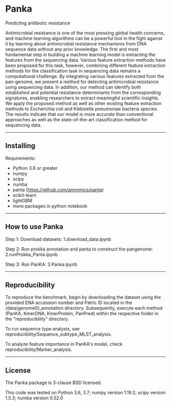 Panka
====
Predicting antibiotic resistance 

Antimicrobial resistance is one of the most pressing global health concerns, and machine learning algorithms can be a powerful tool in the fight against it by learning about antimicrobial resistance mechanisms from DNA sequence data without any prior knowledge. The first and most fundamental step in building a machine learning model is extracting the features from the sequencing data. Various feature extraction methods have been proposed for this task, however, combining different feature extraction methods for the classification task in sequencing data remains a computational challenge. By integrating various features extracted from the pan-genome, we present a method for detecting antimicrobial resistance using sequencing data. In addition, our method can identify both established and potential resistance determinants from the corresponding signatures, enabling researchers to extract meaningful scientific insights. We apply the proposed method as well as other existing feature extraction methods to Escherichia coli and Klebsiella pneumoniae bacteria species. The results indicate that our model is more accurate than conventional approaches as well as the state-of-the-art classification method for sequencing data. 

----------
Installing
----------

Requirements:

* Python 3.6 or greater
* numpy
* scipy
* numba
* panta (https://github.com/amromics/panta)
* scikit-learn
* lightGBM
* more packages in python notebook

---------------
How to use Panka
---------------

Step 1: Download datasets: 1.download_data.ipynb

Step 2: Run prokka annotation and panta to construct the pangenome: 2.runProkka_Panta.ipynb

Step 3: Run PanKA: 3.Panka.ipynb <br/>

---------------
Reproducibility
---------------

To reproduce the benchmark, begin by downloading the dataset using the provided ENA accession number and Patric ID located in the /data/genomeID_annotation directory. Subsequently, execute each method (PanKA, KmerDNA, KmerProtein, PanPred) within the respective folder in the "reproducibility" directory.

To run sequence type analysis, see reproducibility/Sequence_subtype_MLST_analysis.

To analyze feature importance in PanKA's model, check reproducibility/Marker_analysis.

-------
License
-------

The Panka package is 3-clause BSD licensed.

This code was tested on 
Python 3.6, 3.7; numpy version 1.19.2; scipy version 1.5.3; numba version 0.52.0 

